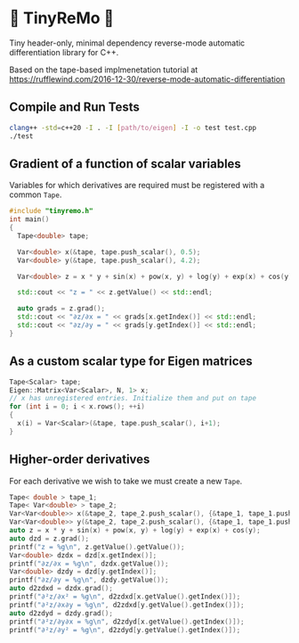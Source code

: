 # 🥁 TinyReMo 🥁

Tiny header-only, minimal dependency reverse-mode automatic differentiation library for C++.

Based on the tape-based implmenetation tutorial at https://rufflewind.com/2016-12-30/reverse-mode-automatic-differentiation

## Compile and Run Tests

```bash 
clang++ -std=c++20 -I . -I [path/to/eigen] -I -o test test.cpp
./test
```

## Gradient of a function of scalar variables

Variables for which derivatives are required must be registered with a common `Tape`.

```cpp
#include "tinyremo.h"
int main()
{
  Tape<double> tape;

  Var<double> x(&tape, tape.push_scalar(), 0.5);
  Var<double> y(&tape, tape.push_scalar(), 4.2);

  Var<double> z = x * y + sin(x) + pow(x, y) + log(y) + exp(x) + cos(y);

  std::cout << "z = " << z.getValue() << std::endl;

  auto grads = z.grad();
  std::cout << "∂z/∂x = " << grads[x.getIndex()] << std::endl;
  std::cout << "∂z/∂y = " << grads[y.getIndex()] << std::endl;
}
```

## As a custom scalar type for Eigen matrices

```cpp
Tape<Scalar> tape;
Eigen::Matrix<Var<Scalar>, N, 1> x;
// x has unregistered entries. Initialize them and put on tape
for (int i = 0; i < x.rows(); ++i) 
{
  x(i) = Var<Scalar>(&tape, tape.push_scalar(), i+1);
}
```

## Higher-order derivatives

For each derivative we wish to take we must create a new `Tape`.

```cpp
Tape< double > tape_1;
Tape< Var<double> > tape_2;
Var<Var<double>> x(&tape_2, tape_2.push_scalar(), {&tape_1, tape_1.push_scalar(), 0.5});
Var<Var<double>> y(&tape_2, tape_2.push_scalar(), {&tape_1, tape_1.push_scalar(), 4.2});
auto z = x * y + sin(x) + pow(x, y) + log(y) + exp(x) + cos(y);
auto dzd = z.grad();
printf("z = %g\n", z.getValue().getValue());
Var<double> dzdx = dzd[x.getIndex()];
printf("∂z/∂x = %g\n", dzdx.getValue());
Var<double> dzdy = dzd[y.getIndex()];
printf("∂z/∂y = %g\n", dzdy.getValue());
auto d2zdxd = dzdx.grad();
printf("∂²z/∂x² = %g\n", d2zdxd[x.getValue().getIndex()]);
printf("∂²z/∂x∂y = %g\n", d2zdxd[y.getValue().getIndex()]);
auto d2zdyd = dzdy.grad();
printf("∂²z/∂y∂x = %g\n", d2zdyd[x.getValue().getIndex()]);
printf("∂²z/∂y² = %g\n", d2zdyd[y.getValue().getIndex()]);
```
